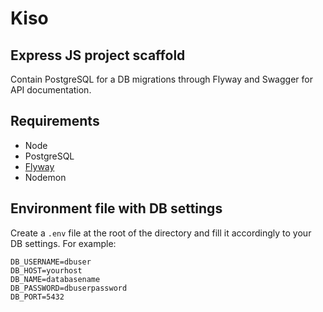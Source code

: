 # Kiso 
## Express JS project scaffold

Contain PostgreSQL for a DB migrations through Flyway and Swagger for API documentation.

## Requirements
- Node
- PostgreSQL
- [Flyway](https://flywaydb.org/)
- Nodemon

## Environment file with DB settings
Create a ```.env``` file at the root of the directory and fill it accordingly to your DB settings. For example:
```
DB_USERNAME=dbuser
DB_HOST=yourhost
DB_NAME=databasename
DB_PASSWORD=dbuserpassword
DB_PORT=5432
```